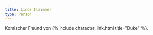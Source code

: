 ```yaml
---
title: Linos Ilzimmer
type: Person
---
```


Komischer Freund von {% include character_link.html title="Duke" %}.
